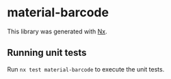 # material-barcode

This library was generated with [Nx](https://nx.dev).

## Running unit tests

Run `nx test material-barcode` to execute the unit tests.
